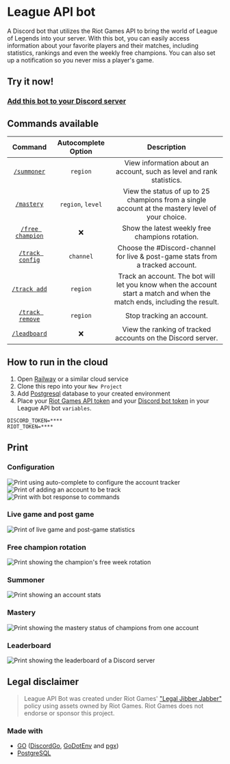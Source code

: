 # League API bot
A Discord bot that utilizes the Riot Games API to bring the world of League of Legends into your server. With this bot, you can easily access information about your favorite players and their matches, including statistics, rankings and even the weekly free champions. You can also set up a notification so you never miss a player's game.

## Try it now!
### [Add this bot to your Discord server](https://discord.com/api/oauth2/authorize?client_id=961732062782562304&permissions=2147745792&scope=bot)

## Commands available
|      Command     | Autocomplete Option | Description |
|:----------------:|:-------------------:|:-----------:|
| [`/summoner`](#summoner)      | `region`            | View information about an account, such as level and rank statistics. |
| [`/mastery`](#mastery)       | `region`, `level`   | View the status of up to 25 champions from a single account at the mastery level of your choice. |
| [`/free champion`](#free-champion-rotation) | :x:                 | Show the latest weekly free champions rotation. |
| [`/track config`](#configuration)  | `channel`           | Choose the #Discord-channel for live & post-game stats from a tracked account. |
| [`/track add`](#configuration)     | `region`            | Track an account. The bot will let you know when the account start a match and when the match ends, including the result. |
| [`/track remove`](#configuration)  | `region`            | Stop tracking an account. |
| [`/leadboard`](#leaderboard)     | :x:                 | View the ranking of tracked accounts on the Discord server. |


## How to run in the cloud
1. Open [Railway](https://railway.app/) or a similar cloud service
1. Clone this repo into your `New Project`
1. Add [Postgresql](https://docs.railway.app/databases/postgresql) database to your created environment
1. Place your [Riot Games API token](https://developer.riotgames.com/) and your [Discord bot token](https://discord.com/developers/applications) in your League API bot `variables`.
```
DISCORD_TOKEN=****
RIOT_TOKEN=****
```

## Print
### Configuration
![Print using auto-complete to configure the account tracker](/print/track-config-autocomplete.webp)
![Print of adding an account to be track](/print/track-add-autocomplete.webp)
![Print with bot response to commands](/print/track.webp)

### Live game and post game
![Print of live game and post-game statistics](/print/track-live-post-game.webp)

### Free champion rotation
![Print showing the champion's free week rotation](/print/free-week.webp)

### Summoner 
![Print showing an account stats](/print/summoner.webp)

### Mastery
![Print showing the mastery status of champions from one account](/print/mastery.webp)

### Leaderboard
![Print showing the leaderboard of a Discord server](/print/leaderboard.webp)


## Legal disclaimer
> League API Bot was created under Riot Games' ["Legal Jibber Jabber"](https://www.riotgames.com/en/legal) policy using assets owned by Riot Games.  Riot Games does not endorse or sponsor this project.


### Made with
* [GO](https://go.dev/) ([DiscordGo](https://github.com/bwmarrin/discordgo), [GoDotEnv](https://github.com/joho/godotenv) and [pgx](https://github.com/jackc/pgx/))
* [PostgreSQL](https://www.postgresql.org/)
